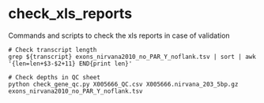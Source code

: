# check_xls_reports
Commands and scripts to check the xls reports in case of validation

```
# Check transcript length
grep ${transcript} exons_nirvana2010_no_PAR_Y_noflank.tsv | sort | awk '{len=len+$3-$2+11} END{print len}'

# Check depths in QC sheet
python check_gene_qc.py X005666_QC.csv X005666.nirvana_203_5bp.gz exons_nirvana2010_no_PAR_Y_noflank.tsv
```